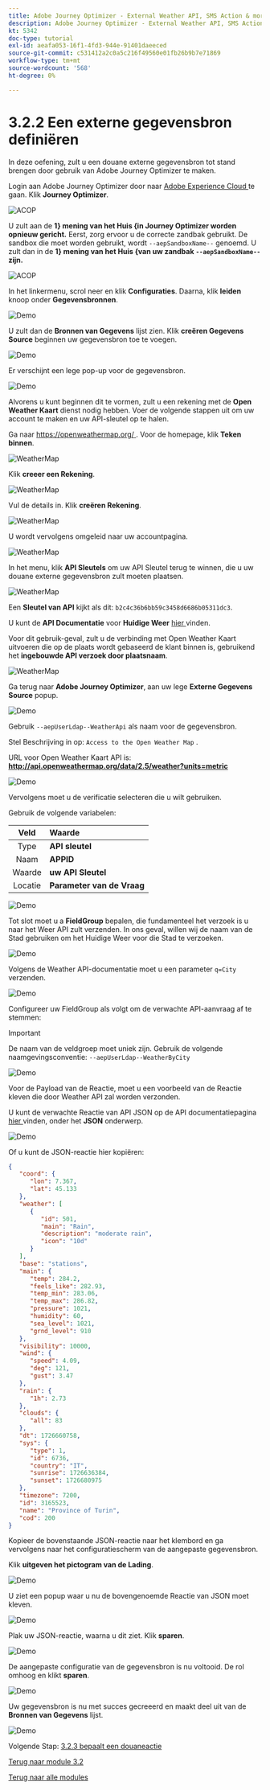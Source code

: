 ```yaml
---
title: Adobe Journey Optimizer - External Weather API, SMS Action & more - Een externe gegevensbron definiëren
description: Adobe Journey Optimizer - External Weather API, SMS Action & more - Een externe gegevensbron definiëren
kt: 5342
doc-type: tutorial
exl-id: aeafa053-16f1-4fd3-944e-91401daeeced
source-git-commit: c531412a2c0a5c216f49560e01fb26b9b7e71869
workflow-type: tm+mt
source-wordcount: '568'
ht-degree: 0%

---
```


# 3.2.2 Een externe gegevensbron definiëren

In deze oefening, zult u een douane externe gegevensbron tot stand brengen door gebruik van Adobe Journey Optimizer te maken.

Login aan Adobe Journey Optimizer door naar [ Adobe Experience Cloud ](https://experience.adobe.com) te gaan. Klik **Journey Optimizer**.

![ ACOP ](./../../../modules/ajo-b2c/module3.1/images/acophome.png)

U zult aan de **1} mening van het Huis {in Journey Optimizer worden opnieuw gericht.** Eerst, zorg ervoor u de correcte zandbak gebruikt. De sandbox die moet worden gebruikt, wordt `--aepSandboxName--` genoemd. U zult dan in de **1} mening van het Huis {van uw zandbak `--aepSandboxName--` zijn.**

![ ACOP ](./../../../modules/ajo-b2c/module3.1/images/acoptriglp.png)

In het linkermenu, scrol neer en klik **Configuraties**. Daarna, klik **leiden** knoop onder **Gegevensbronnen**.

![ Demo ](./images/menudatasources.png)

U zult dan de **Bronnen van Gegevens** lijst zien.
Klik **creëren Gegevens Source** beginnen uw gegevensbron toe te voegen.

![ Demo ](./images/dshome.png)

Er verschijnt een lege pop-up voor de gegevensbron.

![ Demo ](./images/emptyds.png)

Alvorens u kunt beginnen dit te vormen, zult u een rekening met de **Open Weather Kaart** dienst nodig hebben. Voer de volgende stappen uit om uw account te maken en uw API-sleutel op te halen.

Ga naar [ https://openweathermap.org/ ](https://openweathermap.org/). Voor de homepage, klik **Teken binnen**.

![ WeatherMap ](./images/owm.png)

Klik **creeer een Rekening**.

![ WeatherMap ](./images/owm1.png)

Vul de details in. Klik **creëren Rekening**.

![ WeatherMap ](./images/owm2.png)

U wordt vervolgens omgeleid naar uw accountpagina.

![ WeatherMap ](./images/owm4.png)

In het menu, klik **API Sleutels** om uw API Sleutel terug te winnen, die u uw douane externe gegevensbron zult moeten plaatsen.

![ WeatherMap ](./images/owm5.png)

Een **Sleutel van API** kijkt als dit: `b2c4c36b6bb59c3458d6686b05311dc3`.

U kunt de **API Documentatie** voor **Huidige Weer** [ hier ](https://openweathermap.org/current) vinden.

Voor dit gebruik-geval, zult u de verbinding met Open Weather Kaart uitvoeren die op de plaats wordt gebaseerd de klant binnen is, gebruikend het **ingebouwde API verzoek door plaatsnaam**.

![ WeatherMap ](./images/owm6.png)

Ga terug naar **Adobe Journey Optimizer**, aan uw lege **Externe Gegevens Source** popup.

![ Demo ](./images/emptyds.png)

Gebruik `--aepUserLdap--WeatherApi` als naam voor de gegevensbron.

Stel Beschrijving in op: `Access to the Open Weather Map` .

URL voor Open Weather Kaart API is: **http://api.openweathermap.org/data/2.5/weather?units=metric**

![ Demo ](./images/dsname.png)

Vervolgens moet u de verificatie selecteren die u wilt gebruiken.

Gebruik de volgende variabelen:

| Veld | Waarde |
|:-----------------------:| :-----------------------|
| Type | **API sleutel** |
| Naam | **APPID** |
| Waarde | **uw API Sleutel** |
| Locatie | **Parameter van de Vraag** |

![ Demo ](./images/dsauth.png)

Tot slot moet u a **FieldGroup** bepalen, die fundamenteel het verzoek is u naar het Weer API zult verzenden. In ons geval, willen wij de naam van de Stad gebruiken om het Huidige Weer voor die Stad te verzoeken.

![ Demo ](./images/fg.png)

Volgens de Weather API-documentatie moet u een parameter `q=City` verzenden.

![ Demo ](./images/owmapi.png)

Configureer uw FieldGroup als volgt om de verwachte API-aanvraag af te stemmen:

>[!IMPORTANT]
>
>De naam van de veldgroep moet uniek zijn. Gebruik de volgende naamgevingsconventie: `--aepUserLdap--WeatherByCity`

![ Demo ](./images/fg1.png)

Voor de Payload van de Reactie, moet u een voorbeeld van de Reactie kleven die door Weather API zal worden verzonden.

U kunt de verwachte Reactie van API JSON op de API documentatiepagina [ hier ](https://openweathermap.org/current) vinden, onder het **JSON** onderwerp.

![ Demo ](./images/owmapi1.png)

Of u kunt de JSON-reactie hier kopiëren:

```json
{
   "coord": {
      "lon": 7.367,
      "lat": 45.133
   },
   "weather": [
      {
         "id": 501,
         "main": "Rain",
         "description": "moderate rain",
         "icon": "10d"
      }
   ],
   "base": "stations",
   "main": {
      "temp": 284.2,
      "feels_like": 282.93,
      "temp_min": 283.06,
      "temp_max": 286.82,
      "pressure": 1021,
      "humidity": 60,
      "sea_level": 1021,
      "grnd_level": 910
   },
   "visibility": 10000,
   "wind": {
      "speed": 4.09,
      "deg": 121,
      "gust": 3.47
   },
   "rain": {
      "1h": 2.73
   },
   "clouds": {
      "all": 83
   },
   "dt": 1726660758,
   "sys": {
      "type": 1,
      "id": 6736,
      "country": "IT",
      "sunrise": 1726636384,
      "sunset": 1726680975
   },
   "timezone": 7200,
   "id": 3165523,
   "name": "Province of Turin",
   "cod": 200
}    
```

Kopieer de bovenstaande JSON-reactie naar het klembord en ga vervolgens naar het configuratiescherm van de aangepaste gegevensbron.

Klik **uitgeven het pictogram van de Lading**.

![ Demo ](./images/owmapi2.png)

U ziet een popup waar u nu de bovengenoemde Reactie van JSON moet kleven.

![ Demo ](./images/owmapi3.png)

Plak uw JSON-reactie, waarna u dit ziet. Klik **sparen**.

![ Demo ](./images/owmapi4.png)

De aangepaste configuratie van de gegevensbron is nu voltooid. De rol omhoog en klikt **sparen**.

![ Demo ](./images/dssave.png)

Uw gegevensbron is nu met succes gecreeerd en maakt deel uit van de **Bronnen van Gegevens** lijst.

![ Demo ](./images/dslist.png)

Volgende Stap: [ 3.2.3 bepaalt een douaneactie ](./ex3.md)

[Terug naar module 3.2](journey-orchestration-external-weather-api-sms.md)

[Terug naar alle modules](../../../overview.md)
